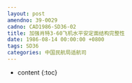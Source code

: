 ```yaml
---
layout: post
amendno: 39-0029
cadno: CAD1986-SD36-02
title: 加强肖特3-60飞机水平安定面结构完整性
date: 1986-08-14 00:00:00 +0800
tags: SD36
categories: 中国民航局适航司
---
```


* content
{:toc}


